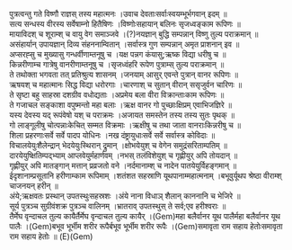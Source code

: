 

  
पुत्रत्वन्तु गते विष्णौ राज्ञस् तस्य महात्मनः ।उवाच देवताःसर्वाःस्वयम्भूर्भगवान् इदम्  ॥   
सत्य सन्धस्य वीरस्य सर्वेषाम्नो हितैषिणः ।विष्णोःसहायान् बलिनः सृजध्वङ्काम रूपिणः  ॥   
मायाविदश् च शूराम्श् च वायु वेग समाञ्जवे ।(?)नयज्ञान् बुद्धि सम्पन्नान् विष्णु तुल्य पराक्रमान्  ॥   
असंहार्यान् उपायज्ञान् दिव्य संहननाम्वितान् ।सर्वास्त्र गुण सम्पन्नान् अमृत प्राशनान् इव  ॥   
अप्सरह्सु च मुख्यासु गन्धर्वीणाम्तनूषु च ।यक्ष पन्नग कंयासु;ऋष्क विद्या धरीषु च  ॥   
किन्नरीणाम्च गात्रेषु वानरीणाम्तनूषु च ।सृजध्वंहरि रूपेण पुत्राम्स् तुल्य पराक्रमान्  ॥   
ते तथोक्ता भगवता तत् प्रतिश्रुत्य शासनम् ।जनयाम् आसुर् एवन्ते पुत्रान् वानर रूपिणः  ॥   
ऋषयश् च महात्मानः सिद्ध विद्या धरोरगाः ।चारणाश् च सुतान् वीरान् ससृजुर्वन चारिणः  ॥   
ते सृष्टा बहु साहस्रा दशग्रीव वधोद्यताः ।अप्रमेय बला वीरा विक्रान्ताःकाम रूपिणः  ॥   
ते गजाचल सङ्काशा वपुष्मन्तो महा बलाः ।ऋक्ष वानर गो पुच्छाःक्षिप्रम् एवाभिजज्ञिरे  ॥   
यस्य देवस्य यद् रूपंवेषो यश् च पराक्रमः ।अजायत समस्तेन तस्य तस्य सुतः पृथक्  ॥   
गो लाङ्गूलीषु चोत्पन्नाःकेचित् सम्मत विक्रमाः ।ऋक्षीषु च तथा जाता वानराःकिन्नरीषु च  ॥   
शिला प्रहरणाःसर्वे सर्वे पादप योधिनः ।नख दंष्ट्रायुधाःसर्वे सर्वे सर्वास्त्र कोविदाः  ॥   
विचालयेयुःशैलेन्द्रान् भेदयेयुःस्थिरान् द्रुमान् ।क्षोभयेयुश् च वेगेन समुद्रंसरिताम्पतिम्  ॥   
दारयेयुष्क्षितिम्पद्भ्याम् आप्लवेयुर्महार्णवम् ।नभस् तलंविशेयुश् च गृह्णीयुर् अपि तोयदान्  ॥   
गृह्णीयुर् अपि मातङ्गान् मत्तान् प्रव्रजतो वने ।नर्दमानाम्श् च नादेन पातयेयुर्विहङ्गमान्  ॥   
ईदृशानाम्प्रसूतानि हरीणाम्काम रूपिमाम् ।शतंशत सहस्राणि यूथपानाम्महात्मनाम् ।बभूवुर्यूथप श्रेष्ठा वीराम्श् चाजनयन् हरीन्  ॥   
अंये;ऋक्षवतः प्रस्थान् उपतस्थुःसहस्रशः ।अंये नाना विधाञ् शैलान् काननानि च भेजिरे  ॥   
सूर्य पुत्रञ्च सुग्रीवंशक्र पुत्रञ्च वालिनम् ।भ्रातराव् उपतस्थुस् ते सर्व;एव हरीश्वराः  ॥   
तैर्मेघ वृन्दाचल तुल्य कायैर्तैर्मेघ वृन्दाचल तुल्य कायैर् ।(Gem)महा बलैर्वानर यूथ पालैर्महा बलैर्वानर यूथ पालैः ।(Gem)बभूव भूर्भीम शरीर रूपैर्बभूव भूर्भीम शरीर रूपैः ।(Gem)समावृता राम सहाय हेतोःसमावृता राम सहाय हेतोः  ॥ (E)(Gem)  
